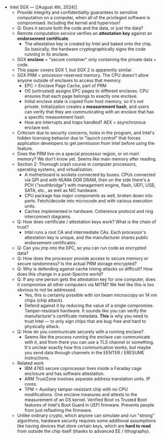 - Intel SGX — [[August 4th, 2024]]
    - Provide integrity and confidentiality guarantees to sensitive computation on a computer, when all of the privileged software is compromised. Including the kernel and hypervisor!
    - Q: Does it secure both the code and the data, or just the data?
    - Remote computation service verifies an __attestation key__ against an __endorsement certificate__.
        - The attestation key is created by Intel and baked onto the chip. So basically, the hardware cryptographically signs the code running in its enclave.
    - SGX __enclave__ = "secure container" only containing the private data + code.
    - This paper covers SGX 1, but SGX 2 is apparently similar.
    - SGX PRM = processor-reserved memory. The CPU doesn't allow anyone outside of enclaves to access that memory.
        - EPC = Enclave Page Cache, part of PRM
        - OS (untrusted) assigns EPC pages to different enclaves. CPU ensures that each page belongs to exactly one enclave.
        - Initial enclave state is copied from host memory, so it's not private. Initialization creates a __measurement hash__, and users can verify that they are communicating with an enclave that has a specific measurement hash.
        - How are interrupts and traps handled? AEX = asynchronous enclave exit.
    - Criticism due to security concerns, holes in the program, and Intel's hidden licensing behavior due to "launch control" that forces application developers to get permission from Intel before using the feature.
    - Does the PRM live on a special processor region, or on main memory? We don't know yet. Seems like main memory after reading.
    - Section 2: Thorough crash course in computer processors, operating systems, and virtualization.
        - A motherboard is sockets connected by buses. CPUs connected via QPI and with NUMA DDR DRAM, then on the side there's a PCH ("southbridge") with management engine, flash, UEFI, USB, SATA, etc., as well as NIC hardware.
        - CPU package has major components as well, broken down into parts. Fetch/decode into microcode and with various execution units.
        - Caches implemented in hardware. Coherence protocol and ring interconnect diagrams.
    - Q: How does certificate / attestation keys work? What is the chain of trust?
        - Intel runs a root CA and intermediate CAs. Each processor's attestation key is unique, and the manufacturer shares public endorsement certificates.
    - Q: Can you jmp into the EPC, so you can run code as encrypted data?
    - Q: How does the processor provide access to secure memory or secure randomness? Is the actual PRM storage encrypted?
    - Q: Why is defending against cache timing attacks so difficult? How does this change in a post-Spectre world?
    - Q: If any one person gets the attestation key for one computer, does it compromise all other computers via MITM? We feel like this is too obvious to not be addressed.
        - Yes, this is certainly possible with ion beam microscopy on 14 nm chips (chip attack).
        - Defend against it by reducing the value of a single compromise. Tamper-resistant hardware. It sounds like you can verify the manufacturer's certificate metadata. __This__ is why you need to trust Intel — to only sign chips that are bug-free and hard to physically attack.
    - Q: How do you communicate securely with a running enclave?
        - Seems like the process running the enclave can communicate with it, and from there you can use a TLS channel or something. It's unclear exactly how this communication works, but maybe you send data through channels in the EENTER / ERESUME instructions.
    - Related work
        - IBM 4765 secure coprocessor lives inside a Faraday cage enclosure and has software attestation.
        - ARM TrustZone involves separate address translation units. IP cores.
        - TPM = Auxiliary tamper-resistant chip with no CPU modifications. One enclave measures and attests to the measurement of an OS kernel. Verified Boot vs Trusted Boot features of Intel's Boot Guard in UEFI firmware. Prevents people from just reflashing the firmware.
    - Unlike ordinary crypto, which anyone can simulate and run "strong" algorithms, hardware security requires some additional assumptions like having devices that store certain keys, which are __hard to read__ from outside the chip itself (thanks to advanced EE / lithography).
